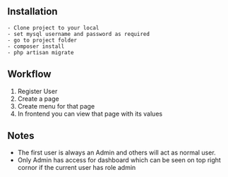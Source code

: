 ## Installation
```
- Clone project to your local
- set mysql username and password as required
- go to project folder
- composer install
- php artisan migrate

```

## Workflow
1. Register User
2. Create a page
3. Create menu for that page
4. In frontend you can view that page with its values

## Notes
- The first user is always an Admin and others will act as normal user. 
- Only Admin has access for dashboard which can be seen on top right cornor if the current user has role admin